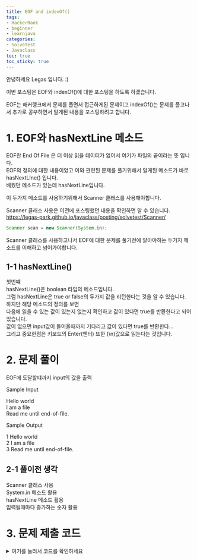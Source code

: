 ```yaml
---
title: EOF and indexOf()
tags:
- HackerRank
- beginner
- learnjava
categories:
- SolveTest
- Javaclass
toc: true
toc_sticky: true
---
```


안녕하세요 Legas 입니다. :)

이번 포스팅은 EOF와 indexOf()에 대한 포스팅을 하도록 하겠습니다.

EOF는 해커랭크에서 문제를 풀면서 접근하게된 문제이고 indexOf()는 문제를 풀고나서 추가로 공부하면서 알게된 내용을 포스팅하려고 합니다.  

# 1. EOF와 hasNextLine 메소드
EOF란
End Of File 은 더 이상 읽을 데이터가 없어서 여기가 파일의 끝이라는 뜻 입니다.  
EOF의 정의에 대한 내용이었고 이와 관련된 문제를 풀기위해서 알게된 메소드가 바로 hasNextLIne() 입니다.  
배웠던 메소드가 있는데 hasNextLine입니다.  

이 두가지 메소드를 사용하기위해서 Scanner 클래스를 사용해야합니다.  

Scanner 클래스 사용은 이전에 포스팅했던 내용을 확인하면 알 수 있습니다.  
<https://legas-park.github.io/javaclass/posting/solvetest/Scanner/>  
```java
Scanner scan = new Scanner(System.in);
```
Scanner 클래스를 사용하고나서 EOF에 대한 문제를 풀기전에 알아야하는 두가지 메소드를 이해하고 넘어가야합니다.  

## 1-1 hasNextLine()
첫번쨰  
hasNextLine()은 boolean 타입의 메소드입니다.  
그럼 hasNextLine은 true or false의 두가지 값을 리턴한다는 것을 알 수 있습니다.  
하지만 해당 메소드의 정의를 보면  
다음에 읽을 수 있는 값이 있는지 없는지 확인하고 값이 있다면 true를 반환한다고 되어있습니다.  
값이 없으면 input값이 들어올때까지 기다리고 값이 있다면 true를 반환한다...  
그리고 중요한점은 키보드의 Enter(엔터) 또한 (\n)값으로 읽는다는 것입니다.  

# 2. 문제 풀이
EOF에 도달할떄까지 input의 값을 출력  


Sample Input  

Hello world  
I am a file  
Read me until end-of-file.  

Sample Output  

1 Hello world  
2 I am a file  
3 Read me until end-of-file.    

## 2-1 풀이전 생각
Scanner 클래스 사용  
System.in 메소드 활용  
hasNextLine 메소드 활용  
입력될때마다 증가하는 숫자 활용  

# 3.  문제 제출 코드
<details>
  <summary>여기를 눌러서 코드를 확인하세요</summary>
  <div markdown="1">
```java
import java.util.*;

public class SolveEOF {

    public static void main(String[] args){

        Scanner scan = new Scanner(System.in);

        int b = 1;
        while (scan.hasNextLine()){

            String a = scan.nextLine();
            System.out.println(b+" "+a);
            b+=1;

        }

    }
}
```
  </div>
</details>  
  
		
위의 문제를 풀고 코드를 제출하고나서 한번 더 작성한 코드를 봤는데 결국 항상true값이기 때문에  
끝없이 지속되어 EOF문제이구나 라고 생각했습니다.  
그렇다면 실행했던 코드를 종료시키기위해서는 강제로 종료를 할 수 밖에 없고, 그렇다면 이런 코드를 대체 어디서 사용할 수 있나 생각하면서 코드안에서 지금 코드를 빠져나갈 수 있는 코드를 새로 만들자고 생각했습니다.


그래서 사용한 메소드가 indexOf() 함수 입니다.  
indexOf()함수는 int형 타입의 함수이며 문자열 내에서 지정된 문자나 문자열이 처음 발견되는 index를 반환하는 함수입니다.  
`만약 발견되는 문자나 문자열이 없다면 -1값을 반환합니다.`  

그렇다면 지정된 문자가 발견되기 전까지는 항상 -1 값을 가지고 있다고 생각하면 되겠구나 라고 생각하면서 빠져나갈 수 있는 코드를 만들어 봤습니다.  
사용방법은  
확인할문자or문자열.indexOf(찾을 문자or문자열)
Ex)
```java
String a = "레가스";
String b = "!";
System.out.println(a.indexOf(b));
```
위처럼 예시로 사용하는 것을 보면
변수 a에서 b의 문자or문자열이 있다면 해당 index를 반환하는것 확인하는 함수입니다.
결과는 a에서 b의 문자or문자열이 없으니 -1을 반환하게됩니다.  

## 3-1 추가 코드
```java
import java.util.*;

public class SolveEOF {

    public static void main(String[] args){

        Scanner scan = new Scanner(System.in);

        int b = 1;
        String find = ".";
        while (scan.hasNextLine()){

            String a = scan.nextLine();
            System.out.println(b+" "+a);
            b+=1;

            if(a.indexOf(find)>-1){ // -1보다 크게한것은 가장 빠른 index를 반환하게 되는 값이 0부터 시작되기 때문
                System.out.println("Enough");
                break;
            }
        }

    }
}
```
이제 indexOf함수를 사용하며 지정된 문자or문자열이 나오게 되면 코드를 종료시키게 되었습니다.  
추가로 해당 함수를 배우면서 바꿀 수있는 다른 함수도 있지만 그것은 다음 포스팅에 포스팅하도록 하겠습니다.
